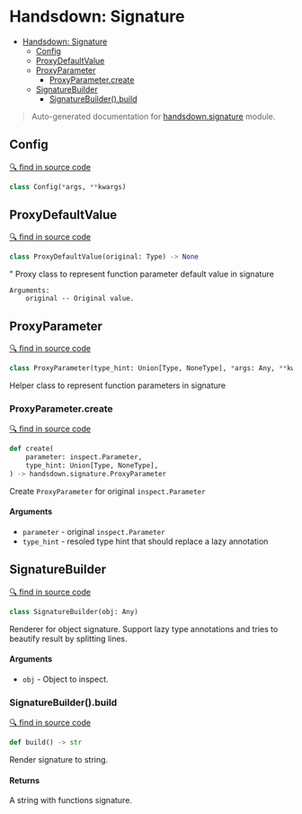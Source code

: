 # Handsdown: Signature

- [Handsdown: Signature](#handsdown-signature)
  - [Config](#config)
  - [ProxyDefaultValue](#proxydefaultvalue)
  - [ProxyParameter](#proxyparameter)
    - [ProxyParameter.create](#proxyparametercreate)
  - [SignatureBuilder](#signaturebuilder)
    - [SignatureBuilder().build](#signaturebuilderbuild)

> Auto-generated documentation for [handsdown.signature](../handsdown/signature.py) module.

## Config

[🔍 find in source code](../handsdown/signature.py#L10)

```python
class Config(*args, **kwargs)
```
## ProxyDefaultValue

[🔍 find in source code](../handsdown/signature.py#L15)

```python
class ProxyDefaultValue(original: Type) -> None
```
"
    Proxy class to represent function parameter default value in signature

    Arguments:
        original -- Original value.
    

## ProxyParameter

[🔍 find in source code](../handsdown/signature.py#L39)

```python
class ProxyParameter(type_hint: Union[Type, NoneType], *args: Any, **kwargs: Any) -> None
```
Helper class to represent function parameters in signature

### ProxyParameter.create

[🔍 find in source code](../handsdown/signature.py#L57)

```python
def create(
    parameter: inspect.Parameter,
    type_hint: Union[Type, NoneType],
) -> handsdown.signature.ProxyParameter
```
Create `ProxyParameter` for original `inspect.Parameter`

#### Arguments

- `parameter` - original `inspect.Parameter`
- `type_hint` - resoled type hint that should replace a lazy annotation

## SignatureBuilder

[🔍 find in source code](../handsdown/signature.py#L78)

```python
class SignatureBuilder(obj: Any)
```
Renderer for object signature. Support lazy type annotations and tries
to beautify result by splitting lines.

#### Arguments

- `obj` - Object to inspect.

### SignatureBuilder().build

[🔍 find in source code](../handsdown/signature.py#L137)

```python
def build() -> str
```
Render signature to string.

#### Returns

A string with functions signature.
